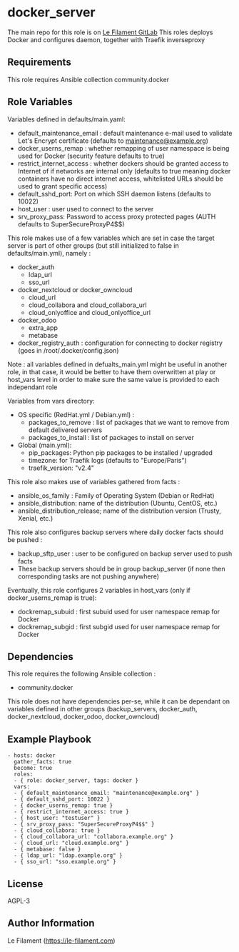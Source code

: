 docker_server
=========
The main repo for this role is on [Le Filament GitLab](https://sources.le-filament.com/lefilament/ansible-roles/docker_server.git)
This roles deploys Docker and configures daemon, together with Traefik inverseproxy

Requirements
------------

This role requires Ansible collection community.docker

Role Variables
--------------

Variables defined in defaults/main.yaml:
* default_maintenance_email : default maintenance e-mail used to validate Let's Encrypt certificate (defaults to maintenance@example.org)
* docker_userns_remap : whether remapping of user namespace is being used for Docker (security feature defaults to true)
* restrict_internet_access : whether dockers should be granted access to Internet of if networks are internal only (defaults to true meaning docker containers have no direct internet access, whitelisted URLs should be used to grant specific access)
* default_sshd_port: Port on which SSH daemon listens (defaults to 10022)
* host_user : user used to connect to the server
* srv_proxy_pass: Password to access proxy protected pages (AUTH defaults to SuperSecureProxyP4$$)

This role makes use of a few variables which are set in case the target server is part of other groups (but still initialized to false in defaults/main.yml), namely :
* docker_auth
  * ldap_url
  * sso_url
* docker_nextcloud or docker_owncloud
  * cloud_url
  * cloud_collabora and cloud_collabora_url
  * cloud_onlyoffice and cloud_onlyoffice_url
* docker_odoo
  * extra_app
  * metabase
* docker_registry_auth : configuration for connecting to docker registry (goes in /root/.docker/config.json)

Note : all variables defined in defualts_main.yml might be useful in another role, in that case, it would be better to have them overwritten at play or host_vars level in order to make sure the same value is provided to each independant role

Variables from vars directory:
* OS specific (RedHat.yml / Debian.yml) :
  * packages_to_remove : list of packages that we want to remove from default delivered servers
  * packages_to_install : list of packages to install on server
* Global (main.yml):
  * pip_packages: Python pip packages to be installed / upgraded
  * timezone: for Traefik logs (defaults to "Europe/Paris")
  * traefik_version: "v2.4"

This role also makes use of variables gathered from facts :
* ansible_os_family : Family of Operating System (Debian or RedHat)
* ansible_distribution: name of the distribution (Ubuntu, CentOS, etc.)
* ansible_distribution_release; name of the distribution version (Trusty, Xenial, etc.)

This role also configures backup servers where daily docker facts should be pushed :
* backup_sftp_user : user to be configured on backup server used to push facts
* These backup servers should be in group backup_server (if none then corresponding tasks are not pushing anywhere)

Eventually, this role configures 2 variables in host_vars (only if docker_userns_remap is true):
* dockremap_subuid : first subuid used for user namespace remap for Docker
* dockremap_subgid : first subgid used for user namespace remap for Docker

Dependencies
------------

This role requires the following Ansible collection :
* community.docker

This role does not have dependencies per-se, while it can be dependant on variables defined in other groups (backup_servers, docker_auth, docker_nextcloud, docker_odoo, docker_owncloud)

Example Playbook
----------------


    - hosts: docker
      gather_facts: true
      become: true
      roles:
      - { role: docker_server, tags: docker }
      vars:
      - { default_maintenance_email: "maintenance@example.org" }
      - { default_sshd_port: 10022 }
      - { docker_userns_remap: true }
      - { restrict_internet_access: true }
      - { host_user: "testuser" }
      - { srv_proxy_pass: "SuperSecureProxyP4$$" }
      - { cloud_collabora: true }
      - { cloud_collabora_url: "collabora.example.org" }
      - { cloud_url: "cloud.example.org" }
      - { metabase: false }
      - { ldap_url: "ldap.example.org" }
      - { sso_url: "sso.example.org" }

License
-------

AGPL-3

Author Information
------------------

Le Filament (https://le-filament.com)
